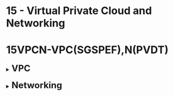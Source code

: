 # 15 - Virtual Private Cloud and Networking

# **15VPCN-VPC(SGSPEF),N(PVDT)**

<details>
  	<summary>
		<strong>
			<font size=5>
				VPC
			</font>
		</strong>
	</summary>
	<font size=4>
		- <strong>Subnets</strong> = VPC contains multiple subnets. Network partition (a group of services available) of a VPC; bound to 1 AZ
	</font>
	<br>
	<font size=4>
		- <strong>2 Gateways:</strong>
	</font>
	<br>
	<font size=3>
		&nbsp; &nbsp; - <strong>Internet Gateway</strong> = Provide Internet access at VPC level
	</font>
	<br>
	<font size=3>
		&nbsp; &nbsp; - <strong>NAT Gateway</strong> = Provide Internet access to private subnets
	</font>
	<br>
	<font size=4>
		- <strong>2 Security Options:</strong>
	</font>
	<br>
	<font size=3>
		&nbsp; &nbsp; - <strong>NACL</strong> = Stateless Firewall rules for inbound/outbound requests
	</font>
	<br>
	<font size=3>
		&nbsp; &nbsp; - <strong>Security Groups</strong> = Stateful Firewall rules for inbound/outbound requests, at EC2 Instance level
	</font>
	<br>
	<font size=4>
		- <strong>Peering</strong> = Privately connect 2 VPC without overlapping IP ranges
	</font>
	<br>
	<font size=4>
		- <strong>Endpoints</strong> = Private access to AWS Services
	</font>
	<br>
	<font size=4>
		- <strong>Flow Logs</strong> = Network traffic logs
	</font>
</details>

<br>

<details>
  	<summary>
		<strong>
			<font size=5>
				Networking
			</font>
		</strong>
	</summary>
	<font size=4>
		- <strong>PrivateLink</strong> = Privately connect to a service in a 3rd party VPC
	</font>
	<br>
	<font size=4>
		- <strong>2 VPNS:</strong>
	</font>
	<br>
	<font size=3>
		&nbsp; &nbsp; - <strong>Site to Site VPN</strong> = Public internet VPN connection between on-premise networks and AWS
	</font>
	<br>
	<font size=3>
		&nbsp; &nbsp; - <strong>Client VPN</strong> = <strong>OpenVPN</strong> connection into <strong>yourVPC</strong>
	</font>
	<br>
	<font size=4>
		- <strong>Direct Connect</strong> = Direct private connection to AWS
	</font>
	<br>
	<font size=4>
		- <strong>Transit Gateway</strong> = Connect VPC and on-premise networks
	</font>
</details>
